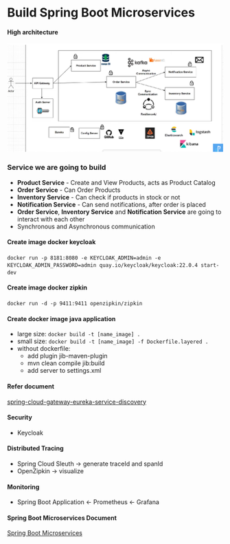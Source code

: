# Build Spring Boot Microservices

#### High architecture
![img.png](high_architecture.png)

### Service we are going to build
- **Product Service** - Create and View Products, acts as Product Catalog
- **Order Service** - Can Order Products
- **Inventory Service** - Can check if products in stock or not
- **Notification Service** - Can send notifications, after order is placed
- **Order Service**, **Inventory Service** and **Notification Service** are going to interact with each other
- Synchronous and Asynchronous communication

#### Create image docker keycloak
`docker run -p 8181:8080 -e KEYCLOAK_ADMIN=admin -e KEYCLOAK_ADMIN_PASSWORD=admin quay.io/keycloak/keycloak:22.0.4 start-dev
`
#### Create image docker zipkin
`docker run -d -p 9411:9411 openzipkin/zipkin
`
#### Create docker image java application
- large size: `docker build -t [name_image] .`
- small size: `docker build -t [name_image] -f Dockerfile.layered .`
- without dockerfile: 
  - add plugin jib-maven-plugin
  - mvn clean compile jib:build
  - add server to settings.xml

#### Refer document
[spring-cloud-gateway-eureka-service-discovery](https://github.com/BarathArivazhagan/spring-cloud-gateway-eureka-service-discovery/blob/master/docker-compose.yml)

#### Security
- Keycloak

#### Distributed Tracing
- Spring Cloud Sleuth -> generate traceId and spanId
- OpenZipkin -> visualize

#### Monitoring
- Spring Boot Application <- Prometheus <- Grafana

#### Spring Boot Microservices Document
[Spring Boot Microservices](https://www.youtube.com/watch?v=5_EXMJbhLY4&list=PLSVW22jAG8pBnhAdq9S8BpLnZ0_jVBj0c&index=9)